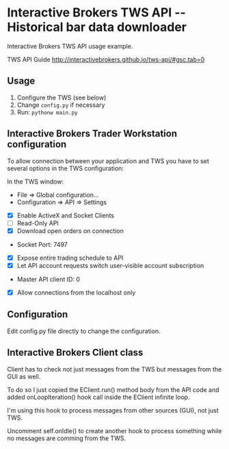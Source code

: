 # Interactive Brokers TWS API -- Historical bar data downloader
Interactive Brokers TWS API usage example.


TWS API Guide http://interactivebrokers.github.io/tws-api/#gsc.tab=0

## Usage

1. Configure the TWS (see below)
2. Change ```config.py``` if necessary
2. Run: ```pythonw main.py```

## Interactive Brokers Trader Workstation configuration

To allow connection between your application and TWS you have to set several options in the TWS configuration:

In the TWS window:
- File => Global configuration...
- Configuration => API => Settings
- [x] Enable ActiveX and Socket Clients
- [ ] Read-Only API
- [x] Download open orders on connection
- Socket Port: 7497
- [x] Expose entire trading schedule to API
- [x] Let API account requests switch user-visible account subscription
- Master API client ID: 0
- [x] Allow connections from the localhost only

## Configuration

Edit config.py file directly to change the configuration.

## Interactive Brokers Client class

Client has to check not just messages from the TWS but messages from the GUI as well.

To do so I just copied the EClient.run() method body from the API code and
added onLoopIteration() hook call inside the EClient infinite loop.

I'm using this hook to process messages from other sources (GUI), not just TWS.

Uncomment self.onIdle() to create another hook to process something while
no messages are comming from the TWS.
